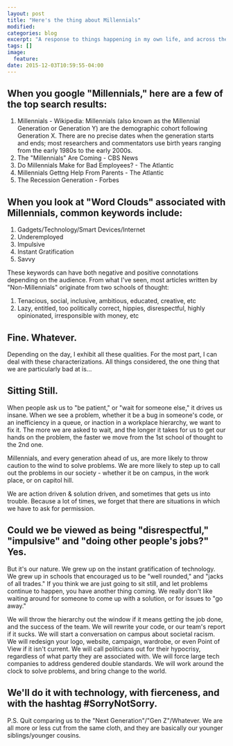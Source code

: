 ```yaml
---
layout: post
title: "Here's the thing about Millennials"
modified:
categories: blog
excerpt: "A response to things happening in my own life, and across the U.S."
tags: []
image:
  feature:
date: 2015-12-03T10:59:55-04:00
---
```


## When you google "Millennials," here are a few of the top search results:

1. Millennials - Wikipedia: Millennials (also known as the Millennial Generation or Generation Y) are the demographic cohort following Generation X. There are no precise dates when the generation starts and ends; most researchers and commentators use birth years ranging from the early 1980s to the early 2000s. 
2. The "Millennials" Are Coming - CBS News
3. Do Millennials Make for Bad Employees? - The Atlantic
4. Millennials Gettng Help From Parents - The Atlantic
5. The Recession Generation - Forbes

## When you look at "Word Clouds" associated with Millennials, common keywords include:

1. Gadgets/Technology/Smart Devices/Internet
2. Underemployed
3. Impulsive
4. Instant Gratification
5. Savvy

These keywords can have both negative and positive connotations depending on the audience. From what I've seen, most articles written by "Non-Millennials" originate from two schools of thought:

1. Tenacious, social, inclusive, ambitious, educated, creative, etc
2. Lazy, entitled, too politically correct, hippies, disrespectful, highly opinionated, irresponsible with money, etc

## Fine. Whatever. 

Depending on the day, I exhibit all these qualities. For the most part, I can deal with these characterizations. All things considered, the one thing that we are particularly bad at is...

## Sitting Still. 

When people ask us to "be patient," or "wait for someone else," it drives us insane. When we see a problem, whether it be a bug in someone's code, or an inefficiency in a queue, or inaction in a workplace hierarchy, we want to fix it. The more we are asked to wait, and the longer it takes for us to get our hands on the problem, the faster we move from the 1st school of thought to the 2nd one.

Millennials, and every generation ahead of us, are more likely to throw caution to the wind to solve problems. We are more likely to step up to call out the problems in our society - whether it be on campus, in the work place, or on capitol hill.  

We are action driven & solution driven, and sometimes that gets us into trouble. Because a lot of times, we forget that there are situations in which we have to ask for permission.

## Could we be viewed as being "disrespectful," "impulsive" and "doing other people's jobs?" Yes. 

But it's our nature. We grew up on the instant gratification of technology. We grew up in schools that encouraged us to be "well rounded," and "jacks of all trades." If you think we are just going to sit still, and let problems continue to happen, you have another thing coming. We really don't like waiting around for someone to come up with a solution, or for issues to "go away." 

We will throw the hierarchy out the window if it means getting the job done, and the success of the team. We will rewrite your code, or our team's report if it sucks. We will start a conversation on campus about societal racism. We will redesign your logo, website, campaign, wardrobe, or even Point of View if it isn't current. We will call politicians out for their hypocrisy, regardless of what party they are associated with. We will force large tech companies to address gendered double standards. We will work around the clock to solve problems, and bring change to the world.

## We'll do it with technology, with fierceness, and with the hashtag #SorryNotSorry.

P.S. Quit comparing us to the "Next Generation"/"Gen Z"/Whatever. We are all more or less cut from the same cloth, and they are basically our younger siblings/younger cousins. 